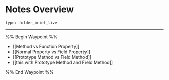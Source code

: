 # Notes Overview
 
```ccard
type: folder_brief_live
```
 
---

%% Begin Waypoint %%
- [[Method vs Function Property]]
- [[Normal Property vs Field Property]]
- [[Prototype Method vs Field Method]]
- [[this with Prototype Method and Field Method]]

%% End Waypoint %%
